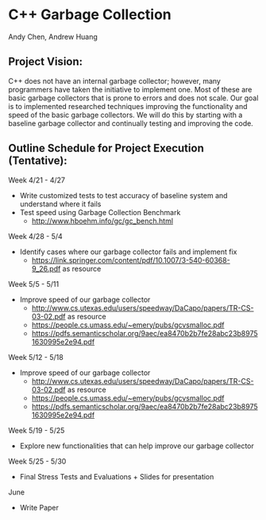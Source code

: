 # C++ Garbage Collection
Andy Chen, Andrew Huang

## Project Vision: ##
C++ does not have an internal garbage collector; however, many programmers have taken the initiative to implement one. Most of these are basic garbage collectors that is prone to errors and does not scale. Our goal is to implemented researched techniques improving the functionality and speed of the basic garbage collectors. We will do this by starting with a baseline garbage collector and continually testing and improving the code. 

## Outline Schedule for Project Execution (Tentative): ##

Week 4/21 - 4/27
* Write customized tests to test accuracy of baseline system and understand where it fails
* Test speed using Garbage Collection Benchmark
  * http://www.hboehm.info/gc/gc_bench.html 

Week 4/28 - 5/4
* Identify cases where our garbage collector fails and implement fix
  * https://link.springer.com/content/pdf/10.1007/3-540-60368-9_26.pdf as resource

Week 5/5 - 5/11
* Improve speed of our garbage collector
  * http://www.cs.utexas.edu/users/speedway/DaCapo/papers/TR-CS-03-02.pdf as resource
  * https://people.cs.umass.edu/~emery/pubs/gcvsmalloc.pdf
  * https://pdfs.semanticscholar.org/9aec/ea8470b2b7fe28abc23b89751630995e2e94.pdf

Week 5/12 - 5/18
* Improve speed of our garbage collector
  * http://www.cs.utexas.edu/users/speedway/DaCapo/papers/TR-CS-03-02.pdf as resource
  * https://people.cs.umass.edu/~emery/pubs/gcvsmalloc.pdf
  * https://pdfs.semanticscholar.org/9aec/ea8470b2b7fe28abc23b89751630995e2e94.pdf

Week 5/19 - 5/25
* Explore new functionalities that can help improve our garbage collector 

Week 5/25 - 5/30
* Final Stress Tests and Evaluations + Slides for presentation

June
* Write Paper


